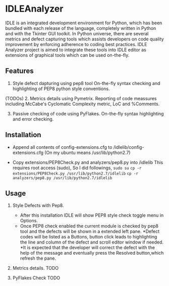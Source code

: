 IDLEAnalyzer
============

IDLE is an integrated development environment for Python, which has been bundled with each release of the language,
completely  written in Python and with the Tkinter GUI toolkit. In Python universe, there are  several metrics and 
defect capturing tools which assists developers on code quality improvement by enforcing adherence to coding best 
practices. IDLE Analyzer project is aimed to integrate these tools into IDLE editor as extensions of graphical tools 
which can be used on-the-fly.  

Features 
--------

1. Style defect dapturing using pep8 tool
  On-the-fly syntax checking and highlighting of PEP8 python style conventions.

 (TODOs)
2. Metrics details using Pymetrix.
   Reporting of code meassures including McCabe's Cyclomatic Complexity metric, LoC and %Comments.

3. Passive checking of code using PyFlakes. 
  On-the-fly syntax highlighting and error checking.


Installation
------------

- Append all contents of config-extensions.cfg to <YourPythonDirectory>/idlelib/config-extensions.cfg
     (On my ubuntu <YourPythonDirectory> means /usr/lib/python2.7)
    
- Copy extensions/PEP8Check.py and analyzers/pep8.py into <YourPythonDirectory>/idlelib
      This requires root access (sudo), So I did followings,
        ```sudo su```
        ```cp -r extensions/PEP8Check.py /usr/lib/python2.7/idlelib```
        ```cp -r analyzers/pep8.py /usr/lib/python2.7/idlelib```

Usage
-----
1. Style Defects with Pep8.
    * After this installation IDLE will show PEP8 style check toggle menu in Options.
    * Once PEP8 check enabled the current module is checked by pep8 tool and the defects will be shown in a extended left pane. 
    *Defect codes will be listed as a Buttons, button click leads to highlighting the line and column of the defect and scroll editor window if needed. 
    *It is expected that the developer will correct the defect with the help of the message and eventually press the Resolved button,which refresh the pane.

2. Metrics details.
    TODO

3. PyFlakes Check
    TODO

